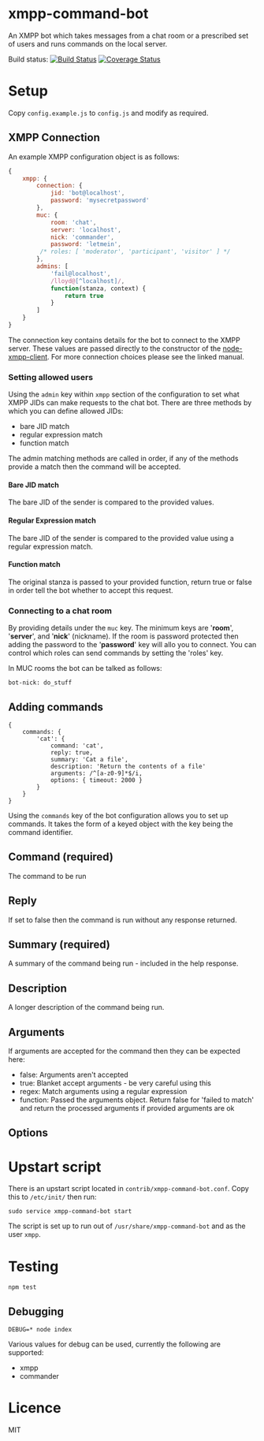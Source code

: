 xmpp-command-bot
==================

An XMPP bot which takes messages from a chat room or a prescribed set of users and runs commands on the local server.

Build status: [![Build Status](https://travis-ci.org/lloydwatkin/xmpp-command-bot.svg?branch=master)](https://travis-ci.org/lloydwatkin/xmpp-command-bot)
[![Coverage Status](https://img.shields.io/coveralls/lloydwatkin/xmpp-command-bot.svg)](https://coveralls.io/r/lloydwatkin/xmpp-command-bot)

# Setup

Copy `config.example.js` to `config.js` and modify as required.

## XMPP Connection

An example XMPP configuration object is as follows:

```javascript
{
    xmpp: {
        connection: {
            jid: 'bot@localhost',
            password: 'mysecretpassword'
        },
        muc: {
            room: 'chat',
            server: 'localhost',
            nick: 'commander',
            password: 'letmein',
         /* roles: [ 'moderator', 'participant', 'visitor' ] */
        },
        admins: [
            'fail@localhost',
            /lloyd@[^localhost]/,
            function(stanza, context) {
                return true
            }
        ]
    }
}
```

The connection key contains details for the bot to connect to the XMPP server. These values are passed directly to the constructor of the [node-xmpp-client](http://node-xmpp.github.io/doc/nodexmppclient.html). For more connection choices please see the linked manual.

### Setting allowed users

Using the `admin` key within `xmpp` section of the configuration to set what XMPP JIDs can make requests to the chat bot. There are three methods by which you can define allowed JIDs:

- bare JID match
- regular expression match
- function match

The admin matching methods are called in order, if any of the methods provide a match then the command will be accepted.

#### Bare JID match

The bare JID of the sender is compared to the provided values.

#### Regular Expression match

The bare JID of the sender is compared to the provided value using a regular expression match.

#### Function match

The original stanza is passed to your provided function, return true or false in order tell the bot whether to accept this request.

### Connecting to a chat room

By providing details under the `muc` key. The minimum keys are '__room__', '__server__', and '__nick__' (nickname).  If the room is password protected then adding the password to the '__password__' key will allo you to connect. You can control which roles can send commands by setting the 'roles' key.

In MUC rooms the bot can be talked as follows:

```
bot-nick: do_stuff
```

## Adding commands

```
{
    commands: {
        'cat': {
            command: 'cat',
            reply: true,
            summary: 'Cat a file',
            description: 'Return the contents of a file'
            arguments: /^[a-z0-9]*$/i,
            options: { timeout: 2000 }
        }
    }
}
```

Using the `commands` key of the bot configuration allows you to set up commands.  It takes the form of a keyed object with the key being the command identifier.

## Command (required)

The command to be run

## Reply

If set to false then the command is run without any response returned.

## Summary (required)

A summary of the command being run - included in the help response.

## Description

A longer description of the command being run.

## Arguments

If arguments are accepted for the command then they can be expected here:

* false: Arguments aren't accepted
* true: Blanket accept arguments - be very careful using this
* regex: Match arguments using a regular expression
* function: Passed the arguments object. Return false for 'failed to match' and return the processed arguments if provided arguments are ok

## Options

# Upstart script

There is an upstart script located in `contrib/xmpp-command-bot.conf`. Copy this to `/etc/init/` then run:

```
sudo service xmpp-command-bot start
```

The script is set up to run out of `/usr/share/xmpp-command-bot` and as the user `xmpp`.

# Testing 

```
npm test
```

## Debugging

```
DEBUG=* node index
```

Various values for debug can be used, currently the following are supported:

- xmpp
- commander

# Licence 

MIT
